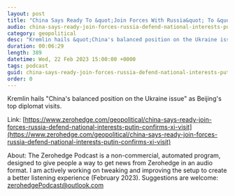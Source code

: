 ```yaml
---
layout: post
title: "China Says Ready To &quot;Join Forces With Russia&quot; To &quot;Defend National Interests&quot; As Putin Confirms Xi Visit"
audio: china-says-ready-join-forces-russia-defend-national-interests-putin-confirms-xi-visit-0
category: geopolitical
desc: "Kremlin hails &quot;China's balanced position on the Ukraine issue&quot; as Beijing's top diplomat visits."
duration: 00:06:29
length: 389
datetime: Wed, 22 Feb 2023 15:00:00 +0000
tags: podcast
guid: china-says-ready-join-forces-russia-defend-national-interests-putin-confirms-xi-visit-0
order: 0
---
```

Kremlin hails &quot;China's balanced position on the Ukraine issue&quot; as Beijing's top diplomat visits.

Link: [https://www.zerohedge.com/geopolitical/china-says-ready-join-forces-russia-defend-national-interests-putin-confirms-xi-visit](https://www.zerohedge.com/geopolitical/china-says-ready-join-forces-russia-defend-national-interests-putin-confirms-xi-visit)

About: The Zerohedge Podcast is a non-commercial, automated program, designed to give people a way to get news from Zerohedge in an audio format.  I am actively working on tweaking and improving the setup to create a better listening experience (February 2023).  Suggestions are welcome: [zerohedgePodcast@outlook.com](mailto:zerohedgePodcast@outlook.com)